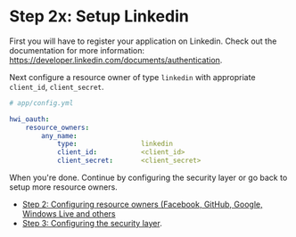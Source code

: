 Step 2x: Setup Linkedin
=======================
First you will have to register your application on Linkedin. Check out the
documentation for more information: https://developer.linkedin.com/documents/authentication.

Next configure a resource owner of type `linkedin` with appropriate `client_id`,
`client_secret`.

``` yaml
# app/config.yml

hwi_oauth:
    resource_owners:
        any_name:
            type:                linkedin
            client_id:           <client_id>
            client_secret:       <client_secret>
```

When you're done. Continue by configuring the security layer or go back to
setup more resource owners.

- [Step 2: Configuring resource owners (Facebook, GitHub, Google, Windows Live and others](2-configuring_resource_owners.md)
- [Step 3: Configuring the security layer](3-configuring_the_security_layer.md).

